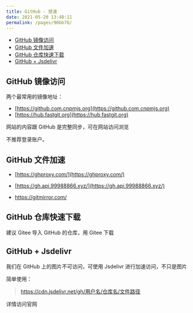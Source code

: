 ```yaml
---
title: GitHub - 提速
date: 2021-05-20 13:48:11
permalink: /pages/90bb76/
---
```


<!-- START doctoc generated TOC please keep comment here to allow auto update -->
<!-- DON'T EDIT THIS SECTION, INSTEAD RE-RUN doctoc TO UPDATE -->


- [GitHub 镜像访问](#github-%E9%95%9C%E5%83%8F%E8%AE%BF%E9%97%AE)
- [GitHub 文件加速](#github-%E6%96%87%E4%BB%B6%E5%8A%A0%E9%80%9F)
- [GitHub 仓库快速下载](#github-%E4%BB%93%E5%BA%93%E5%BF%AB%E9%80%9F%E4%B8%8B%E8%BD%BD)
- [GitHub + Jsdelivr](#github--jsdelivr)

<!-- END doctoc generated TOC please keep comment here to allow auto update -->

## GitHub 镜像访问

两个最常用的镜像地址：

- [https://github.com.cnpmjs.org](https://github.com.cnpmjs.org)
- [https://hub.fastgit.org](https://hub.fastgit.org)

网站的内容跟 GitHub 是完整同步，可在网站访问浏览

不推荐登录账户。



## GitHub 文件加速

- [https://ghproxy.com/](https://ghproxy.com/)

- [https://gh.api.99988866.xyz/](https://gh.api.99988866.xyz/)

- <https://gitmirror.com/>

## GitHub 仓库快速下载

建议 Gitee 导入 GitHub 的仓库，用 Gitee 下载



##  GitHub + Jsdelivr

我们在 GitHub 上的图片不可访问，可使用  Jsdelivr 进行加速访问，不只是图片

简单使用：

> https://cdn.jsdelivr.net/gh/用户名/仓库名/文件路径

详情访问官网

